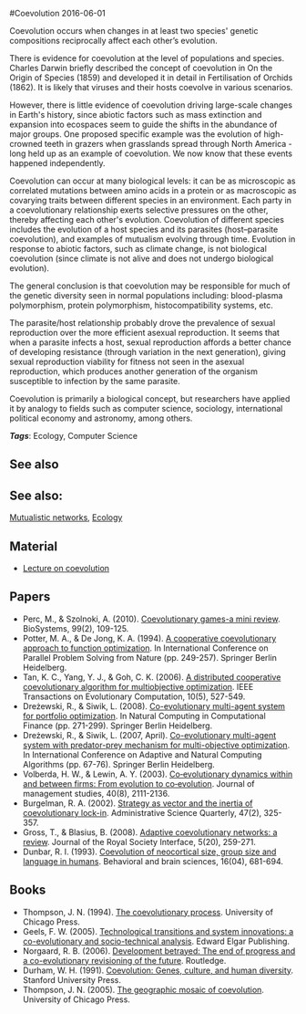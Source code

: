 
#Coevolution
2016-06-01

Coevolution occurs when changes in at least two species' genetic compositions reciprocally affect each other’s evolution.

There is evidence for coevolution at the level of populations and species. Charles Darwin briefly described the concept of coevolution in On the Origin of Species (1859) and developed it in detail in Fertilisation of Orchids (1862). It is likely that viruses and their hosts coevolve in various scenarios.

However, there is little evidence of coevolution driving large-scale changes in Earth's history, since abiotic factors such as mass extinction and expansion into ecospaces seem to guide the shifts in the abundance of major groups. One proposed specific example was the evolution of high-crowned teeth in grazers when grasslands spread through North America - long held up as an example of coevolution. We now know that these events happened independently.

Coevolution can occur at many biological levels: it can be as microscopic as correlated mutations between amino acids in a protein or as macroscopic as covarying traits between different species in an environment. Each party in a coevolutionary relationship exerts selective pressures on the other, thereby affecting each other's evolution. Coevolution of different species includes the evolution of a host species and its parasites (host–parasite coevolution), and examples of mutualism evolving through time. Evolution in response to abiotic factors, such as climate change, is not biological coevolution (since climate is not alive and does not undergo biological evolution).

The general conclusion is that coevolution may be responsible for much of the genetic diversity seen in normal populations including: blood-plasma polymorphism, protein polymorphism, histocompatibility systems, etc.

The parasite/host relationship probably drove the prevalence of sexual reproduction over the more efficient asexual reproduction. It seems that when a parasite infects a host, sexual reproduction affords a better chance of developing resistance (through variation in the next generation), giving sexual reproduction viability for fitness not seen in the asexual reproduction, which produces another generation of the organism susceptible to infection by the same parasite.

Coevolution is primarily a biological concept, but researchers have applied it by analogy to fields such as computer science, sociology, international political economy and astronomy, among others.

***Tags***: Ecology, Computer Science

## See also
## See also:
[Mutualistic networks](/mutualistic_networks), [Ecology](/ecology)
## Material
* [Lecture on coevolution](https://cosmolearning.org/video-lectures/coevolution-6703/)

## Papers
* Perc, M., & Szolnoki, A. (2010). [Coevolutionary games-a mini review](http://arxiv.org/pdf/0910.0826). BioSystems, 99(2), 109-125.
* Potter, M. A., & De Jong, K. A. (1994). [A cooperative coevolutionary approach to function optimization](https://pdfs.semanticscholar.org/350e/0e980f86c604ba282037c70da9e19cd9c2b6.pdf). In International Conference on Parallel Problem Solving from Nature (pp. 249-257). Springer Berlin Heidelberg.
* Tan, K. C., Yang, Y. J., & Goh, C. K. (2006). [A distributed cooperative coevolutionary algorithm for multiobjective optimization](http://delta.cs.cinvestav.mx/~ccoello/EMOO/tan03c.pdf.gz). IEEE Transactions on Evolutionary Computation, 10(5), 527-549.
* Dreżewski, R., & Siwik, L. (2008). [Co-evolutionary multi-agent system for portfolio optimization](http://home.agh.edu.pl/drezew/papers/drezewski2008coevolutionary.pdf). In Natural Computing in Computational Finance (pp. 271-299). Springer Berlin Heidelberg.
* Dreżewski, R., & Siwik, L. (2007, April). [Co-evolutionary multi-agent system with predator-prey mechanism for multi-objective optimization](http://home.agh.edu.pl/drezew/papers/drezewski2007coevolutionary.pdf). In International Conference on Adaptive and Natural Computing Algorithms (pp. 67-76). Springer Berlin Heidelberg.
* Volberda, H. W., & Lewin, A. Y. (2003). [Co‐evolutionary dynamics within and between firms: From evolution to co‐evolution](https://www.researchgate.net/profile/Henk_Volberda/publication/227375481_Co-evolutionary_Dynamics_Within_and_Between_Firms_From_Evolution_to_Co-evolution/links/0fcfd50815d60e3be8000000.pdf). Journal of management studies, 40(8), 2111-2136.
* Burgelman, R. A. (2002). [Strategy as vector and the inertia of coevolutionary lock-in](http://citeseerx.ist.psu.edu/viewdoc/download?doi=10.1.1.200.1656&rep=rep1&type=pdf). Administrative Science Quarterly, 47(2), 325-357.
* Gross, T., & Blasius, B. (2008). [Adaptive coevolutionary networks: a review](http://rsif.royalsocietypublishing.org/content/5/20/259.short). Journal of the Royal Society Interface, 5(20), 259-271.
* Dunbar, R. I. (1993). [Coevolution of neocortical size, group size and language in humans](http://www.cogsci.ucsd.edu/~johnson/COGS184/3Dunbar93.pdf). Behavioral and brain sciences, 16(04), 681-694.

## Books
* Thompson, J. N. (1994). [The coevolutionary process](https://www.goodreads.com/book/show/3379455-the-coevolutionary-process). University of Chicago Press.
* Geels, F. W. (2005). [Technological transitions and system innovations: a co-evolutionary and socio-technical analysis](https://www.goodreads.com/book/show/2284780.Technological_Transitions_and_System_Innovations). Edward Elgar Publishing.
* Norgaard, R. B. (2006). [Development betrayed: The end of progress and a co-evolutionary revisioning of the future](https://www.goodreads.com/book/show/17506139-development-betrayed). Routledge.
* Durham, W. H. (1991). [Coevolution: Genes, culture, and human diversity](https://www.goodreads.com/book/show/1120034.Coevolution). Stanford University Press.
* Thompson, J. N. (2005). [The geographic mosaic of coevolution](https://www.goodreads.com/book/show/1872756.The_Geographic_Mosaic_of_Coevolution). University of Chicago Press.


